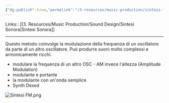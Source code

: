 ```yaml
---
{"dg-publish":true,"permalink":"/3-resources/music-production/sintesi-fm-frequency-modulation/"}
---
```


Links:: [[3. Resources/Music Production/Sound Design/Sintesi Sonora\|Sintesi Sonora]]

---
Questo metodo coinvolge la modulazione della frequenza di un oscillatore da parte di un altro oscillatore. Può produrre suoni molto complessi e armonicamente ricchi.

- modulare la frequenza di un altro OSC - AM invece l'altezza (Amplitude Modulation)
- modulante e portante
- la modulante con un'onda semplice
- Synth Dexed

![Sintesi FM.png](/img/user/3.%20Resources/Images/Sintesi%20FM.png)

